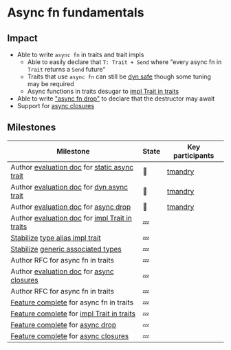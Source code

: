 # Async fn fundamentals

## Impact

* Able to write `async fn` in traits and trait impls
    * Able to easily declare that `T: Trait + Send` where "every async fn in `Trait` returns a `Send` future"
    * Traits that use `async fn` can still be [dyn safe](./async_fn_fundamentals/dyn_async_trait.md) though some tuning may be required
    * Async functions in traits desugar to [impl Trait in traits]
* Able to write ["async fn drop"][async drop] to declare that the destructor may await
* Support for [async closures]

## Milestones

| Milestone | State | Key participants |
| --- | --- | --- |
| Author [evaluation doc] for [static async trait] | 🦀 | [tmandry]
| Author [evaluation doc] for [dyn async trait]  | 🦀 | [tmandry]
| Author [evaluation doc] for [async drop] | 🦀 | [tmandry]
| Author [evaluation doc] for [impl Trait in traits]  | 💤 |
| [Stabilize] [type alias impl trait] | 💤  |
| [Stabilize] [generic associated types]  | 💤 |
| Author RFC for async fn in traits  | 💤 |
| Author [evaluation doc] for [async closures]  | 💤 |
| Author RFC for async fn in traits  | 💤 |
| [Feature complete] for async fn in traits | 💤 |
| [Feature complete] for [impl Trait in traits] | 💤 |
| [Feature complete] for [async drop] | 💤 |
| [Feature complete] for [async closures] | 💤 |

[nikomatsakis]: https://github.com/nikomatsakis/
[oli-obk]: https://github.com/oli-obk/
[jackh726]: https://github.com/jackh726/
[tmandry]: https://github.com/tmandry/
[basics]: ./async_fn_fundamentals/basics.md
[async drop]: ./async_fn_fundamentals.md
[async closures]: ./async_fn_fundamentals/async_closures.md
[impl Trait in traits]: ./async_fn_fundamentals/impl_trait_in_traits.md
[type alias impl trait]: ./async_fn_fundamentals/tait.md
[generic associated types]: ./async_fn_fundamentals/gats.md
[static async trait]: ./async_fn_fundamentals/static_async_trait.md
[dyn async trait]: ./async_fn_fundamentals/dyn_async_trait.md

[evaluation doc]: ./roadmap/stages.html#evaluation
[stabilize]: https://lang-team.rust-lang.org/initiatives/process/stages/stabilized.html
[feature complete]: https://lang-team.rust-lang.org/initiatives/process/stages/feature_complete.html
